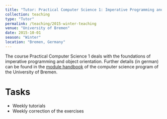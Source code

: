 ```yaml
---
title: "Tutor: Practical Computer Science 1: Imperative Programming and Object Orientation (Praktische Informatik 1: Imperative Programmierung und Objektorientierung)"
collection: teaching
type: "Tutor"
permalink: /teaching/2015-winter-teaching
venue: "University of Bremen"
date: 2015-10-01
season: "Winter"
location: "Bremen, Germany"
---
```


The course Practical Computer Science 1 deals with the foundations of imperative programming and object orientation. Further details (in german) can be found in the [module handbook](http://www.informatik.uni-bremen.de/tdki/lehre/ws16/theoinf/) of the computer science program of the University of Bremen.

Tasks
======

- Weekly tutorials
- Weekly correction of the exercises